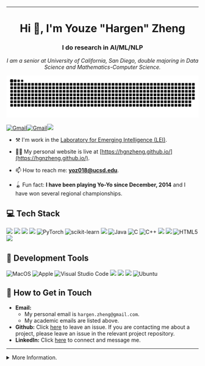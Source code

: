 <!-- <p align="center">
  <img src="https://github.com/hgnzheng/hgnzheng/blob/main/hargen-cover.png" height="200"/>
</p> -->
<hr>
<h1 align="center">Hi 👋, I'm Youze "Hargen" Zheng</h1>
<h3 align="center">I do research in AI/ML/NLP</h3>

<p align="center">
  <em>
    I am a senior at University of California, San Diego, double majoring in Data Science and Mathematics-Computer Science. <br>
  </em> 
</p>

<!-- Credit to 1999AZZAR -->
<div align="center">
    <img src="/misc/grid-snake.svg" alt="snake">
</div>

<p align="left">
<a href="yoz018@ucsd.edu"><img alt="Gmail" src="https://img.shields.io/badge/Gmail-D14836?style=for-the-badge&logo=gmail&logoColor=white"/></a><a href="hargen.zheng@gmail.com"><img alt="Gmail" src="https://img.shields.io/badge/Gmail-D14836?style=for-the-badge&logo=gmail&logoColor=white"/></a><a href="https://www.linkedin.com/in/hgznnn/"><img src="https://img.shields.io/badge/linkedin%20-%230077B5.svg?&style=for-the-badge&logo=linkedin&logoColor=white"/></a>
</p>

- ⚒️ I'm work in the [Laboratory for Emerging Intelligence (LEI)](https://lei.ucsd.edu/).

- 👨‍💻 My personal website is live at [https://hgnzheng.github.io/](https://hgnzheng.github.io/).

- 📫 How to reach me: **yoz018@ucsd.edu**.

- 🪀 Fun fact: **I have been playing Yo-Yo since December, 2014** and I have won several regional championships.

## 💻 Tech Stack
<p>
<img src="https://img.shields.io/badge/python%20-%2314354C.svg?&style=for-the-badge&logo=python&logoColor=white"/>
<img src="https://img.shields.io/badge/pandas%20-%23150458.svg?&style=for-the-badge&logo=pandas&logoColor=white"/>
<img src="https://img.shields.io/badge/numpy%20-%23013243.svg?&style=for-the-badge&logo=numpy&logoColor=white" />
<img src="https://img.shields.io/badge/Matplotlib-%23ffffff.svg?style=for-the-badge&logo=Matplotlib&logoColor=black">
<img alt="PyTorch" src="https://img.shields.io/badge/PyTorch%20-%23EE4C2C.svg?&style=for-the-badge&logo=PyTorch&logoColor=white"/>
<img alt="scikit-learn" src="https://img.shields.io/badge/sklearn-F7931E?style=for-the-badge&logo=scikit-learn&logoColor=white"/>
<!-- <img alt="Keras" src="https://img.shields.io/badge/Keras%20-%23D00000.svg?&style=for-the-badge&logo=Keras&logoColor=white"/> -->
<img src="https://img.shields.io/badge/SciPy-%230C55A5.svg?style=for-the-badge&logo=scipy&logoColor=%white">
<!-- <img alt="TensorFlow" src="https://img.shields.io/badge/TensorFlow%20-%23FF6F00.svg?&style=for-the-badge&logo=TensorFlow&logoColor=white"/> -->
<img alt="Java" src="https://img.shields.io/badge/Java-ED8B00?style=for-the-badge&logo=openjdk&logoColor=white"/>
<img alt="C" src="https://img.shields.io/badge/c-%2300599C.svg?style=for-the-badge&logo=c&logoColor=white"/>
<img alt="C++" src="https://img.shields.io/badge/c++-%2300599C.svg?style=for-the-badge&logo=c%2B%2B&logoColor=white"/>
<!-- <img alt="Open CV" src="https://img.shields.io/badge/opencv-%23white.svg?style=for-the-badge&logo=opencv&logoColor=white"/> -->
<img src="https://img.shields.io/badge/latex%20-%23008080.svg?&style=for-the-badge&logo=latex&logoColor=white"/>
<img src="https://img.shields.io/badge/r-%23276DC3.svg?style=for-the-badge&logo=r&logoColor=white"/>
<img  alt="HTML5" src="https://img.shields.io/badge/html5-%23E34F26.svg?style=for-the-badge&logo=html5&logoColor=white"/>
<!-- <img src="https://img.shields.io/badge/VIM-%2311AB00.svg?&style=for-the-badge&logo=vim&logoColor=white"/> -->
<img src="https://img.shields.io/badge/markdown-%23000000.svg?style=for-the-badge&logo=markdown&logoColor=white"/>
</p>

## 🔨 Development Tools
<p>
<img alt="MacOS" src="https://img.shields.io/badge/mac%20os-000000?style=for-the-badge&logo=apple&logoColor=white"/>
<img alt="Apple" src="https://img.shields.io/badge/Apple-%23000000.svg?style=for-the-badge&logo=apple&logoColor=white"/>
<!-- <img alt="PyCharm" src="https://img.shields.io/badge/PyCharm-000000.svg?&style=for-the-badge&logo=PyCharm&logoColor=white"/> -->
<img alt="Visual Studio Code" src="https://img.shields.io/badge/Visual_Studio_Code-0078D4?style=for-the-badge&logo=visual%20studio%20code&logoColor=white"/>
<!-- <img  alt="colab" src="https://img.shields.io/badge/Colab-F9AB00?style=for-the-badge&logo=googlecolab&color=525252"/> -->
<img src="https://img.shields.io/badge/google-4285F4?style=for-the-badge&logo=google&logoColor=white"/>
<img src="https://img.shields.io/badge/Jupyter%20-%23F37626.svg?&style=for-the-badge&logo=Jupyter&logoColor=white"/>
<!-- <img src="https://img.shields.io/badge/RStudio-4285F4?style=for-the-badge&logo=rstudio&logoColor=white"/> -->
<!-- <img src="https://img.shields.io/badge/github%20-%23121011.svg?&style=for-the-badge&logo=github&logoColor=white"/> -->
<img src="https://img.shields.io/badge/GIT-E44C30?style=for-the-badge&logo=git&logoColor=white"/>
<!-- <img src="https://img.shields.io/badge/Google%20Chrome-4285F4?style=for-the-badge&logo=GoogleChrome&logoColor=white"/>
<img src="https://img.shields.io/badge/Google%20Drive-4285F4?style=for-the-badge&logo=googledrive&logoColor=white"/> -->
<img alt="Ubuntu" src="https://img.shields.io/badge/Ubuntu-E95420?style=for-the-badge&logo=ubuntu&logoColor=white"/>
</p>

## 📌 How to Get in Touch

* **Email:**
  - My personal email is `hargen.zheng@gmail.com`.
  - My academic emails are listed above.
* **Github:** Click [here](https://github.com/hgnzheng/hgnzheng/issues/choose) to leave an issue. If you are contacting me about a project, please leave an issue in the relevant project repository. 
* **LinkedIn:** Click [here](https://www.linkedin.com/in/hgznnn/) to connect and message me.

---

<details>
<summary>More Information.</summary>
<br> 

## Places I've Studied:
* Hangzhou Foreign Languages School -- Hangzhou, China (2019.09 - 2022.06)
<!-- * Stanford Pre-Collegiate Studies (2022.06 - 2022.08) -->
* University of California, Berkeley (2023.06 - 2023.08)
* University of California, San Diego (2022.08 - Current)

## Relevant Coursework
* **Basic Math:** Linear Algebra, Multi-variable Calculus, Differential Equations, Vector Calculus, Discrete Mathematics, Mathematics for Algorithms and Systems
* **More Math:** Intro to Probability, Intro to Stochastic Processes, Concepts of Statistics (@Berkeley), Optimization Methods for Data Science I/II, Convex Optimization and Application, Real Analysis
* **Computer Science:** Basic Data Structures and Object-Oriented Design, Software Tools and Techniques Laboratory, Computer Organization and Systems Programming, Design and Analysis of Algorithms, Advanced Data Structures
* **Data Science:** Principles of Data Science, Programming and Basic Data Structures for Data Science, Theoretical Foundations of Data Science, Practice and Application of Data Science, Introduction to Data Management
* **Machine Learning Specific:** Intro to Artificial Intelligence (@Berkeley), Recommender Systems and Web Mining, Principles of Machine Learning: Learning Algorithms, Deep Learning, Intro to Computer Vision, Statistical NLP
